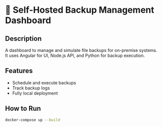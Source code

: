 # 🔐 Self-Hosted Backup Management Dashboard

## Description
A dashboard to manage and simulate file backups for on-premise systems. It uses Angular for UI, Node.js API, and Python for backup execution.

## Features
- Schedule and execute backups
- Track backup logs
- Fully local deployment

## How to Run
```bash
docker-compose up --build
```